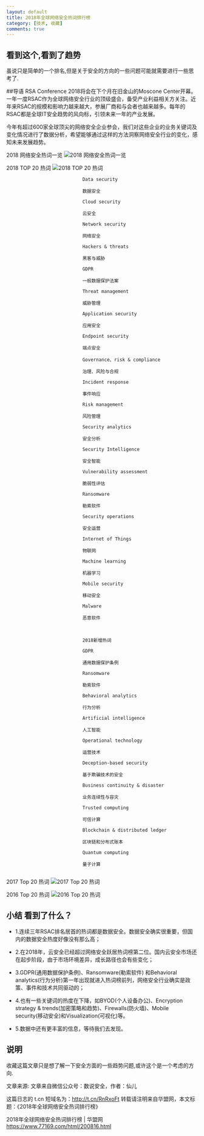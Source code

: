 ```yaml
---
layout: default
title: 2018年全球网络安全热词排行榜
category: [技术, 收藏]
comments: true
---
```


## 看到这个,看到了趋势
虽说只是简单的一个排名,但是关于安全的方向的一些问题可能就需要进行一些思考了.



##导语
RSA Conference 2018将会在下个月在旧金山的Moscone Center开幕。一年一度RSAC作为全球网络安全行业的顶级盛会，备受产业利益相关方关注。近年来RSAC的规模和影响力越来越大，参展厂商和与会者也越来越多。每年的RSAC都是全球IT安全趋势的风向标，引领未来一年的产业发展。

今年有超过600家全球顶尖的网络安全企业参会，我们对这些企业的业务关键词及变化情况进行了数据分析，希望能够通过这样的方法洞察网络安全行业的变化，感知未来发展趋势。


2018 网络安全热词一览
![2018 网络安全热词一览](http://i4.bvimg.com/638823/ebbb495368e65189.png)


2018 TOP 20 热词
![2018 TOP 20 热词](http://i4.bvimg.com/638823/9b80c22c050d1367.png)


```
							Data security 

							数据安全 

							Cloud security 

							云安全

							Network security 

							网络安全

							Hackers & threats 

							黑客与威胁

							GDPR 

							一般数据保护法案

							Threat management 

							威胁管理

							Application security 

							应用安全

							Endpoint security

							端点安全

							Governance、risk & compliance

							治理、风险与合规

							Incident response 

							事件响应

							Risk management 

							风险管理

							Security analytics 

							安全分析

							Security Intelligence 

							安全智能

							Vulnerability assessment

							脆弱性评估

							Ransomware 

							勒索软件

							Security operations 

							安全运营

							Internet of Things 

							物联网

							Machine learning 

							机器学习

							Mobile security

							移动安全

							Malware

							恶意软件

							 

							2018新增热词

							GDPR 

							通用数据保护条例

							Ransomware

							勒索软件

							Behavioral analytics 

							行为分析

							Artificial intelligence 

							人工智能

							Operational technology

							运营技术

							Deception-based security

							基于欺骗技术的安全

							Business continuity & disaster 

							业务连续性与容灾

							Trusted computing

							可信计算

							Blockchain & distributed ledger

							区块链和分布式账本

							Quantum computing

							量子计算
							 
```


2017 Top 20 热词
![2017 Top 20 热词](http://i4.bvimg.com/638823/593cec11ea26c8f4.png)



2016 Top 20 热词
![2016 Top 20 热词](http://i4.bvimg.com/638823/b11214ad07ed0a90.png)


## 小结   看到了什么？

* 1.连续三年RSAC排名居首的热词都是数据安全。数据安全确实很重要，但国内的数据安全热度好像没有那么高；

* 2.在2018年，云安全已经超过网络安全跃居热词榜第二位。国内云安全市场还在起步阶段，由于市场环境差异，成长路径也会有些变化；

* 3.GDPR(通用数据保护条例)、Ransomware(勒索软件) 和Behavioral analytics(行为分析)第一年出现就进入热词榜前列，网络安全行业确实是政策、事件和技术共同驱动的；

* 4.也有一些关键词的热度在下降，如BYOD(个人设备办公)、Encryption strategy & trends(加密策略和趋势)、Firewalls(防火墙)、Mobile security(移动安全)和Visualization(可视化)等。

* 5.数据中还有更丰富的信息，等待我们去发现。


## 说明
收藏这篇文章只是想了解一下安全方面的一些趋势问题,或许这个是一个考虑的方向.


文章来源:
文章来自微信公众号：数说安全，作者：仙儿

这篇日志的 t.cn 短域名为：http://t.cn/RnRxoFt
转载请注明来自华盟网，本文标题：《2018年全球网络安全热词排行榜》

2018年全球网络安全热词排行榜 | 华盟网
https://www.77169.com/html/200816.html



